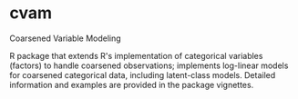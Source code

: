 # cvam
Coarsened Variable Modeling

R package that extends R's implementation of categorical variables (factors) to handle coarsened observations; implements log-linear models for coarsened categorical data, including latent-class models. Detailed information and examples are provided in the package vignettes.
